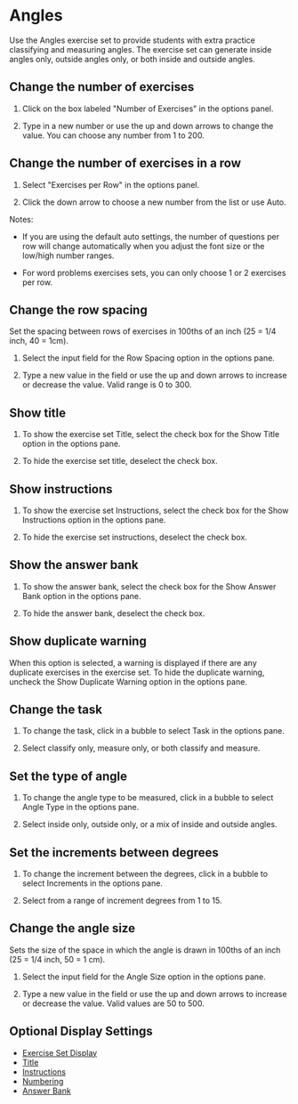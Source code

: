 # Angles

Use the Angles exercise set to provide students with extra practice classifying and measuring angles. The exercise set can generate inside angles only, outside angles only, or both inside and outside angles.

## Change the number of exercises

1. Click on the box labeled "Number of Exercises" in the options panel.

2. Type in a new number or use the up and down arrows to change the value. You can choose any number from 1 to 200.

## Change the number of exercises in a row

1. Select "Exercises per Row" in the options panel.

2. Click the down arrow to choose a new number from the list or use Auto.

Notes:

- If you are using the default auto settings, the number of questions per row will change automatically when you adjust the font size or the low/high number ranges.

- For word problems exercises sets, you can only choose 1 or 2 exercises per row.

## Change the row spacing

Set the spacing between rows of exercises in 100ths of an inch (25 = 1/4 inch, 40 = 1cm).

1. Select the input field for the Row Spacing option in the options pane.

2. Type a new value in the field or use the up and down arrows to increase or decrease the value. Valid range is 0 to 300.

## Show title

1. To show the exercise set Title, select the check box for the Show Title option in the options pane.

2. To hide the exercise set title, deselect the check box.

## Show instructions

1. To show the exercise set Instructions, select the check box for the Show Instructions option in the options pane.

2. To hide the exercise set instructions, deselect the check box.

## Show the answer bank

1. To show the answer bank, select the check box for the Show Answer Bank option in the options pane.

2. To hide the answer bank, deselect the check box.

## Show duplicate warning

When this option is selected, a warning is displayed if there are any duplicate exercises in the exercise set. To hide the duplicate warning, uncheck the Show Duplicate Warning option in the options pane.

## Change the task

1. To change the task, click in a bubble to select Task in the options pane.

2. Select classify only, measure only, or both classify and measure.

## Set the type of angle

1. To change the angle type to be measured, click in a bubble to select Angle Type in the options pane.

2. Select inside only, outside only, or a mix of inside and outside angles.

## Set the increments between degrees

1. To change the increment between the degrees, click in a bubble to select Increments in the options pane.

2. Select from a range of increment degrees from 1 to 15.

## Change the angle size

Sets the size of the space in which the angle is drawn in 100ths of an inch (25 = 1/4 inch, 50 = 1 cm).

1. Select the input field for the Angle Size option in the options pane.

2. Type a new value in the field or use the up and down arrows to increase or decrease the value. Valid values are 50 to 500.

## Optional Display Settings

- [Exercise Set Display](../../options/exercise-set-display-options.md)
- [Title](../../options/title-display-options.md)
- [Instructions](../../options/instructions-display-options.md)
- [Numbering](../../options/numbering-display-options.md)
- [Answer Bank](../../options/answer-bank-display-options.md)
